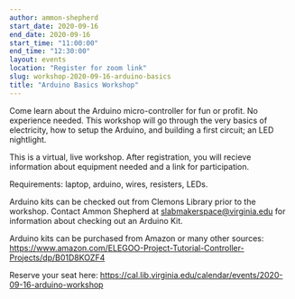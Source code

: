 ```yaml
---
author: ammon-shepherd
start_date: 2020-09-16
end_date: 2020-09-16
start_time: "11:00:00"
end_time: "12:30:00"
layout: events
location: "Register for zoom link"
slug: workshop-2020-09-16-arduino-basics
title: "Arduino Basics Workshop"
---
```


Come learn about the Arduino micro-controller for fun or profit. No experience needed. This workshop will go through the very basics of electricity, how to setup the Arduino, and building a first circuit; an LED nightlight. 

This is a virtual, live workshop. After registration, you will recieve information about equipment needed and a link for participation. 

Requirements: laptop, arduino, wires, resisters, LEDs.

Arduino kits can be checked out from Clemons Library prior to the workshop. Contact Ammon Shepherd at [slabmakerspace@virginia.edu](mailto:slabmakerspace@virginia.edu) for information about checking out an Arduino Kit.

Arduino kits can be purchased from Amazon or many other sources:
[https://www.amazon.com/ELEGOO-Project-Tutorial-Controller-Projects/dp/B01D8KOZF4 ](https://www.amazon.com/ELEGOO-Project-Tutorial-Controller-Projects/dp/B01D8KOZF4)

Reserve your seat here:
[https://cal.lib.virginia.edu/calendar/events/2020-09-16-arduino-workshop ](https://cal.lib.virginia.edu/calendar/events/2020-09-16-arduino-workshop)
